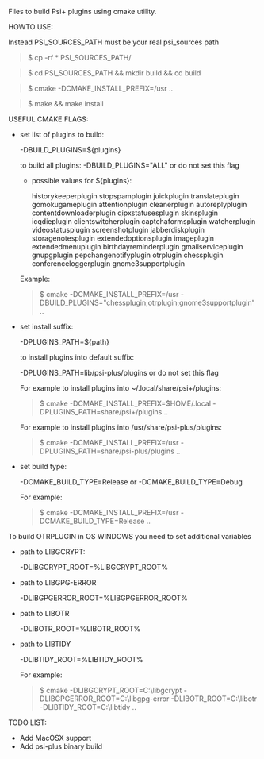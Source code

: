 Files to build Psi+ plugins using cmake utility.

HOWTO USE:

Instead PSI_SOURCES_PATH must be your real psi_sources path

> $ cp -rf * PSI_SOURCES_PATH/

> $ cd PSI_SOURCES_PATH && mkdir build && cd build

> $ cmake -DCMAKE_INSTALL_PREFIX=/usr ..

> $ make && make install

USEFUL CMAKE FLAGS:

- set list of plugins to build:

  -DBUILD_PLUGINS=${plugins}
  
  to build all plugins:  -DBUILD_PLUGINS="ALL" or do not set this flag

  - possible values for ${plugins}:

    historykeeperplugin	stopspamplugin juickplugin translateplugin gomokugameplugin attentionplugin
    cleanerplugin autoreplyplugin contentdownloaderplugin	qipxstatusesplugin skinsplugin icqdieplugin
    clientswitcherplugin captchaformsplugin watcherplugin videostatusplugin screenshotplugin
    jabberdiskplugin storagenotesplugin	extendedoptionsplugin imageplugin	extendedmenuplugin
    birthdayreminderplugin gmailserviceplugin gnupgplugin pepchangenotifyplugin otrplugin
    chessplugin conferenceloggerplugin gnome3supportplugin
  
  Example:
  
  > $ cmake -DCMAKE_INSTALL_PREFIX=/usr -DBUILD_PLUGINS="chessplugin;otrplugin;gnome3supportplugin" ..

- set install suffix:

  -DPLUGINS_PATH=${path} 
  
  to install plugins into default suffix:
  
  -DPLUGINS_PATH=lib/psi-plus/plugins or do not set this flag
  
  For example to install plugins into ~/.local/share/psi+/plugins:
  
  > $ cmake -DCMAKE_INSTALL_PREFIX=$HOME/.local -DPLUGINS_PATH=share/psi+/plugins ..
  
  For example to install plugins into /usr/share/psi-plus/plugins:
  
  > $ cmake -DCMAKE_INSTALL_PREFIX=/usr -DPLUGINS_PATH=share/psi-plus/plugins ..

- set build type:
 
  -DCMAKE_BUILD_TYPE=Release or -DCMAKE_BUILD_TYPE=Debug
  
  For example:
  
   > $ cmake -DCMAKE_INSTALL_PREFIX=/usr -DCMAKE_BUILD_TYPE=Release ..


To build OTRPLUGIN in OS WINDOWS you need to set additional variables

- path to LIBGCRYPT:

  -DLIBGCRYPT_ROOT=%LIBGCRYPT_ROOT%

- path to LIBGPG-ERROR

  -DLIBGPGERROR_ROOT=%LIBGPGERROR_ROOT%

- path to LIBOTR

  -DLIBOTR_ROOT=%LIBOTR_ROOT%

- path to LIBTIDY

  -DLIBTIDY_ROOT=%LIBTIDY_ROOT%

  For example:
  
  > $ cmake -DLIBGCRYPT_ROOT=C:\libgcrypt -DLIBGPGERROR_ROOT=C:\libgpg-error -DLIBOTR_ROOT=C:\libotr -DLIBTIDY_ROOT=C:\libtidy ..
  

TODO LIST:
- Add MacOSX support
- Add psi-plus binary build
